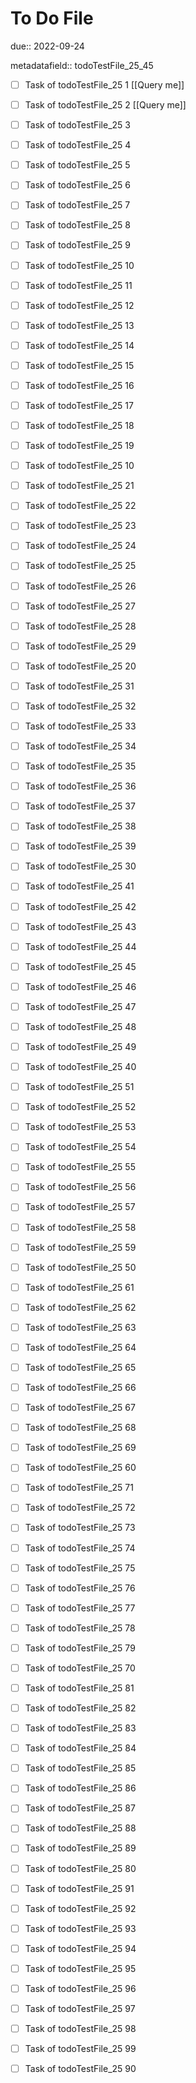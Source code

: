 # To Do File

due:: 2022-09-24

metadatafield:: todoTestFile_25_45

- [ ] Task of todoTestFile_25 1 [[Query me]]
- [ ] Task of todoTestFile_25 2 [[Query me]]
- [ ] Task of todoTestFile_25 3
- [ ] Task of todoTestFile_25 4
- [ ] Task of todoTestFile_25 5
- [ ] Task of todoTestFile_25 6
- [ ] Task of todoTestFile_25 7
- [ ] Task of todoTestFile_25 8
- [ ] Task of todoTestFile_25 9
- [ ] Task of todoTestFile_25 10

- [ ] Task of todoTestFile_25 11 
- [ ] Task of todoTestFile_25 12 
- [ ] Task of todoTestFile_25 13
- [ ] Task of todoTestFile_25 14
- [ ] Task of todoTestFile_25 15
- [ ] Task of todoTestFile_25 16
- [ ] Task of todoTestFile_25 17
- [ ] Task of todoTestFile_25 18
- [ ] Task of todoTestFile_25 19
- [ ] Task of todoTestFile_25 10

- [ ] Task of todoTestFile_25 21 
- [ ] Task of todoTestFile_25 22 
- [ ] Task of todoTestFile_25 23
- [ ] Task of todoTestFile_25 24
- [ ] Task of todoTestFile_25 25
- [ ] Task of todoTestFile_25 26
- [ ] Task of todoTestFile_25 27
- [ ] Task of todoTestFile_25 28
- [ ] Task of todoTestFile_25 29
- [ ] Task of todoTestFile_25 20

- [ ] Task of todoTestFile_25 31 
- [ ] Task of todoTestFile_25 32 
- [ ] Task of todoTestFile_25 33
- [ ] Task of todoTestFile_25 34
- [ ] Task of todoTestFile_25 35
- [ ] Task of todoTestFile_25 36
- [ ] Task of todoTestFile_25 37
- [ ] Task of todoTestFile_25 38
- [ ] Task of todoTestFile_25 39
- [ ] Task of todoTestFile_25 30

- [ ] Task of todoTestFile_25 41 
- [ ] Task of todoTestFile_25 42 
- [ ] Task of todoTestFile_25 43
- [ ] Task of todoTestFile_25 44
- [ ] Task of todoTestFile_25 45
- [ ] Task of todoTestFile_25 46
- [ ] Task of todoTestFile_25 47
- [ ] Task of todoTestFile_25 48
- [ ] Task of todoTestFile_25 49
- [ ] Task of todoTestFile_25 40

- [ ] Task of todoTestFile_25 51 
- [ ] Task of todoTestFile_25 52 
- [ ] Task of todoTestFile_25 53
- [ ] Task of todoTestFile_25 54
- [ ] Task of todoTestFile_25 55
- [ ] Task of todoTestFile_25 56
- [ ] Task of todoTestFile_25 57
- [ ] Task of todoTestFile_25 58
- [ ] Task of todoTestFile_25 59
- [ ] Task of todoTestFile_25 50

- [ ] Task of todoTestFile_25 61 
- [ ] Task of todoTestFile_25 62 
- [ ] Task of todoTestFile_25 63
- [ ] Task of todoTestFile_25 64
- [ ] Task of todoTestFile_25 65
- [ ] Task of todoTestFile_25 66
- [ ] Task of todoTestFile_25 67
- [ ] Task of todoTestFile_25 68
- [ ] Task of todoTestFile_25 69
- [ ] Task of todoTestFile_25 60

- [ ] Task of todoTestFile_25 71 
- [ ] Task of todoTestFile_25 72 
- [ ] Task of todoTestFile_25 73
- [ ] Task of todoTestFile_25 74
- [ ] Task of todoTestFile_25 75
- [ ] Task of todoTestFile_25 76
- [ ] Task of todoTestFile_25 77
- [ ] Task of todoTestFile_25 78
- [ ] Task of todoTestFile_25 79
- [ ] Task of todoTestFile_25 70


- [ ] Task of todoTestFile_25 81 
- [ ] Task of todoTestFile_25 82 
- [ ] Task of todoTestFile_25 83
- [ ] Task of todoTestFile_25 84
- [ ] Task of todoTestFile_25 85
- [ ] Task of todoTestFile_25 86
- [ ] Task of todoTestFile_25 87
- [ ] Task of todoTestFile_25 88
- [ ] Task of todoTestFile_25 89
- [ ] Task of todoTestFile_25 80


- [ ] Task of todoTestFile_25 91 
- [ ] Task of todoTestFile_25 92 
- [ ] Task of todoTestFile_25 93
- [ ] Task of todoTestFile_25 94
- [ ] Task of todoTestFile_25 95
- [ ] Task of todoTestFile_25 96
- [ ] Task of todoTestFile_25 97
- [ ] Task of todoTestFile_25 98
- [ ] Task of todoTestFile_25 99
- [ ] Task of todoTestFile_25 90
